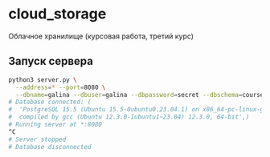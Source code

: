 # cloud_storage
Облачное хранилище (курсовая работа, третий курс)

## Запуск сервера

```bash
python3 server.py \
  --address=* --port=8080 \
  --dbname=galina --dbuser=galina --dbpassword=secret --dbschema=coursework
# Database connected: (
#  'PostgreSQL 15.5 (Ubuntu 15.5-0ubuntu0.23.04.1) on x86_64-pc-linux-gnu,
#  compiled by gcc (Ubuntu 12.3.0-1ubuntu1~23.04) 12.3.0, 64-bit',)
# Running server at *:8080
^C
# Server stopped
# Database disconnected
```